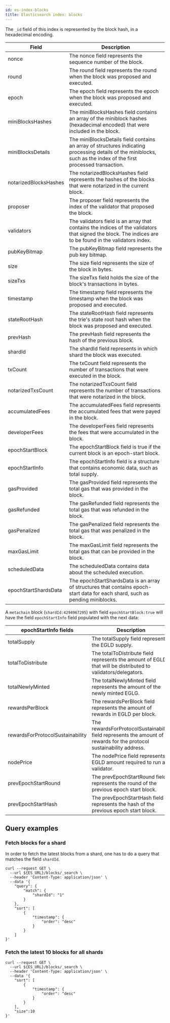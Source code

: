```yaml
---
id: es-index-blocks
title: Elasticsearch index: blocks
---
```


The `_id` field of this index is represented by the block hash, in a hexadecimal encoding.

| Field                 | Description                                                                                                                                                        |
|-----------------------|--------------------------------------------------------------------------------------------------------------------------------------------------------------------|
| nonce                 | The nonce field represents the sequence number of the block.                                                                                                       |
| round                 | The round field represents the round when the block was proposed and executed.                                                                                     |
| epoch                 | The epoch field represents the epoch when the block was proposed and executed.                                                                                     |
| miniBlocksHashes      | The miniBlocksHashes field contains an array of the miniblock hashes (hexadecimal encoded) that were included in the block.                                        |
| miniBlocksDetails     | The miniBlocksDetails field contains an array of structures indicating processing details of the miniblocks, such as the index of the first processed transaction. |
| notarizedBlocksHashes | The notarizedBlocksHashes field represents the hashes of the blocks that were notarized in the current block.                                                      |
| proposer              | The proposer field represents the index of the validator that proposed the block.                                                                                  |
| validators            | The validators field is an array that contains the indices of the validators that signed the block. The indices are to be found in the validators index.           |
| pubKeyBitmap          | The pubKeyBitmap field represents the pub key bitmap.                                                                                                              |
| size                  | The size field represents the size of the block in bytes.                                                                                                          |
| sizeTxs               | The sizeTxs field holds the size of the block's transactions in bytes.                                                                                             |
| timestamp             | The timestamp field represents the timestamp when the block was proposed and executed.                                                                             |
| stateRootHash         | The stateRootHash field represents the trie's state root hash when the block was proposed and executed.                                                            |
| prevHash              | The prevHash field represents the hash of the previous block.                                                                                                      |
| shardId               | The shardId field represents in which shard the block was executed.                                                                                                |
| txCount               | The txCount field represents the number of transactions that were executed in the block.                                                                           |
| notarizedTxsCount     | The notarizedTxsCount field represents the number of transactions that were notarized in the block.                                                                |
| accumulatedFees       | The accumulatedFees field represents the accumulated fees that were payed in the block.                                                                            |
| developerFees         | The developerFees field represents the fees that were accumulated in the block.                                                                                    |
| epochStartBlock       | The epochStartBlock field is true if the current block is an epoch-start block.                                                                                    |
| epochStartInfo        | The epochStartInfo field is a structure that contains economic data, such as total supply.                                                                         |
| gasProvided           | The gasProvided field represents the total gas that was provided in the block.                                                                                     |
| gasRefunded           | The gasRefunded field represents the total gas that was refunded in the block.                                                                                     |
| gasPenalized          | The gasPenalized field represents the total gas that was penalized in the block.                                                                                   |
| maxGasLimit           | The maxGasLimit field represents the total gas that can be provided in the block.                                                                                  |
| scheduledData         | The scheduledData contains data about the scheduled execution.                                                                                                     |
| epochStartShardsData  | The epochStartShardsData is an array of structures that contains epoch-start data for each shard, such as pending miniblocks.                                      |


A `metachain` block (`shardId:4294967295`) with field `epochStartBlock:true` will have the field `epochStartInfo` field populated with the next data:

| epochStartInfo fields            | Description                                                                                                          |
|----------------------------------|----------------------------------------------------------------------------------------------------------------------|
| totalSupply                      | The totalSupply field represents the EGLD supply.                                                                    |
| totalToDistribute                | The totalToDistribute field represents the amount of EGLD that will be distributed to validators/delegators.         |
| totalNewlyMinted                 | The totalNewlyMinted field represents the amount of the newly minted EGLG.                                           |
| rewardsPerBlock                  | The rewardsPerBlock field represents the amount of rewards in EGLD per block.                                        |
| rewardsForProtocolSustainability | The rewardsForProtocolSustainability field represents the amount of rewards for the protocol sustainability address. |
| nodePrice                        | The nodePrice field represents EGLD amount required to run a validator.                                              |
| prevEpochStartRound              | The prevEpochStartRound field represents the round of the previous epoch start block.                                |
| prevEpochStartHash               | The prevEpochStartHash field represents the hash of the previous epoch start block.                                  |

## Query examples

### Fetch blocks for a shard 
In order to fetch the latest blocks from a shard, one has to do a query that matches the field `shardId`.
```
curl --request GET \
  --url ${ES_URL}/blocks/_search \
  --header 'Content-Type: application/json' \
  --data '{
    "query": {
        "match": {
            "shardId": "1"
        }
    },
    "sort": [
        {
            "timestamp": {
                "order": "desc"
            }
        }
    ]
}'
```


### Fetch the latest 10 blocks for all shards

```
curl --request GET \
  --url ${ES_URL}/blocks/_search \
  --header 'Content-Type: application/json' \
  --data '{
    "sort": [
        {
            "timestamp": {
                "order": "desc"
            }
        }
    ],
    "size":10
}'
```
